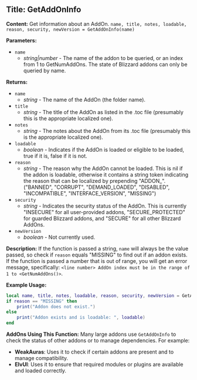 ## Title: GetAddOnInfo

**Content:**
Get information about an AddOn.
`name, title, notes, loadable, reason, security, newVersion = GetAddOnInfo(name)`

**Parameters:**
- `name`
  - *string|number* - The name of the addon to be queried, or an index from 1 to GetNumAddOns. The state of Blizzard addons can only be queried by name.

**Returns:**
- `name`
  - *string* - The name of the AddOn (the folder name).
- `title`
  - *string* - The title of the AddOn as listed in the .toc file (presumably this is the appropriate localized one).
- `notes`
  - *string* - The notes about the AddOn from its .toc file (presumably this is the appropriate localized one).
- `loadable`
  - *boolean* - Indicates if the AddOn is loaded or eligible to be loaded, true if it is, false if it is not.
- `reason`
  - *string* - The reason why the AddOn cannot be loaded. This is nil if the addon is loadable, otherwise it contains a string token indicating the reason that can be localized by prepending "ADDON_". ("BANNED", "CORRUPT", "DEMAND_LOADED", "DISABLED", "INCOMPATIBLE", "INTERFACE_VERSION", "MISSING")
- `security`
  - *string* - Indicates the security status of the AddOn. This is currently "INSECURE" for all user-provided addons, "SECURE_PROTECTED" for guarded Blizzard addons, and "SECURE" for all other Blizzard AddOns.
- `newVersion`
  - *boolean* - Not currently used.

**Description:**
If the function is passed a string, `name` will always be the value passed, so check if `reason` equals "MISSING" to find out if an addon exists.
If the function is passed a number that is out of range, you will get an error message, specifically: `<line number> AddOn index must be in the range of 1 to <GetNumAddOns()>`.

**Example Usage:**
```lua
local name, title, notes, loadable, reason, security, newVersion = GetAddOnInfo("MyAddon")
if reason == "MISSING" then
    print("Addon does not exist.")
else
    print("Addon exists and is loadable: ", loadable)
end
```

**AddOns Using This Function:**
Many large addons use `GetAddOnInfo` to check the status of other addons or to manage dependencies. For example:
- **WeakAuras**: Uses it to check if certain addons are present and to manage compatibility.
- **ElvUI**: Uses it to ensure that required modules or plugins are available and loaded correctly.
